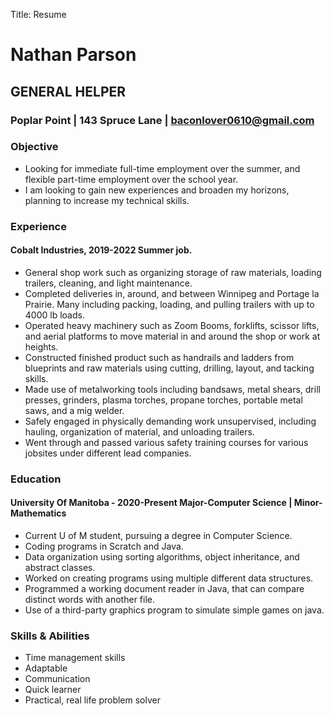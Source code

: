 Title: Resume

# Nathan Parson 
## GENERAL HELPER 
### Poplar Point | 143 Spruce Lane | baconlover0610@gmail.com 
### Objective 
* Looking for immediate full-time employment over the summer, and flexible part-time employment over the 
school year. 
* I am looking to gain new experiences and broaden my horizons, planning to increase my technical skills. 
### Experience 
#### Cobalt Industries, 2019-2022 Summer job. 
* General shop work such as organizing storage of raw materials, loading trailers, cleaning, and light 
maintenance. 
* Completed deliveries in, around, and between Winnipeg and Portage la Prairie. Many including 
packing, loading, and pulling trailers with up to 4000 lb loads. 
* Operated heavy machinery such as Zoom Booms, forklifts, scissor lifts, and aerial platforms to 
move material in and around the shop or work at heights. 
* Constructed finished product such as handrails and ladders from blueprints and raw materials 
using cutting, drilling, layout, and tacking skills. 
* Made use of metalworking tools including bandsaws, metal shears, drill presses, grinders, plasma 
torches, propane torches, portable metal saws, and a mig welder. 
* Safely engaged in physically demanding work unsupervised, including hauling, organization of 
material, and unloading trailers. 
* Went through and passed various safety training courses for various jobsites under different lead 
companies. 
### Education  
#### University Of Manitoba - 2020-Present Major-Computer Science | Minor-Mathematics 
* Current U of M student, pursuing a degree in Computer Science. 
* Coding programs in Scratch and Java. 
* Data organization using sorting algorithms, object inheritance, and abstract classes.  
* Worked on creating programs using multiple different data structures.  
* Programmed a working document reader in Java, that can compare distinct words with another file. 
* Use of a third-party graphics program to simulate simple games on java. 
### Skills & Abilities 
* Time management skills 
* Adaptable 
* Communication  
* Quick learner 
* Practical, real life problem solver